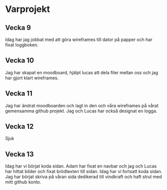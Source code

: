 # Varprojekt

## Vecka 9
Idag har jag jobbat med att göra wireframes till dator på papper och har fixat loggboken. 

## Vecka 10 
Jag har skapat en moodboard, hjälpt lucas att dela filer mellan oss och jag har gjort klart wireframes. 

## Vecka 11
Jag har ändrat moodboarden och lagt in den och våra wireframes på vårat gemensamma github projekt. Jag och Lucas har också designat en logga. 

## Vecka 12
Sjuk

## Vecka 13
Idag har vi börjat koda sidan. Adam har fixat en navbar och jag och Lucas har hittat bilder och fixat brödtexten till sidan.
Idag har vi fortsatt koda sidan. Jag har börjat skriva på våran sida dedikerad till vindkraft och haft strul med mitt github konto.
